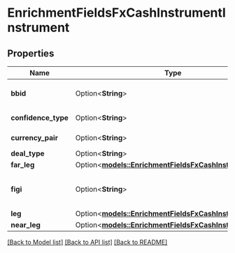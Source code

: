 # EnrichmentFieldsFxCashInstrumentInstrument

## Properties

Name | Type | Description | Notes
------------ | ------------- | ------------- | -------------
**bbid** | Option<**String**> | Bloomberg Company Identifier | [optional]
**confidence_type** | Option<**String**> | Confidence level | [optional]
**currency_pair** | Option<**String**> | Currency pair | [optional]
**deal_type** | Option<**String**> |  | [optional]
**far_leg** | Option<[**models::EnrichmentFieldsFxCashInstrumentLeg**](enrichment_fields_fx_cash_instrument_leg.md)> |  | [optional]
**figi** | Option<**String**> | Primary security FIGI identifier | [optional]
**leg** | Option<[**models::EnrichmentFieldsFxCashInstrumentLeg**](enrichment_fields_fx_cash_instrument_leg.md)> |  | [optional]
**near_leg** | Option<[**models::EnrichmentFieldsFxCashInstrumentLeg**](enrichment_fields_fx_cash_instrument_leg.md)> |  | [optional]

[[Back to Model list]](../README.md#documentation-for-models) [[Back to API list]](../README.md#documentation-for-api-endpoints) [[Back to README]](../README.md)


